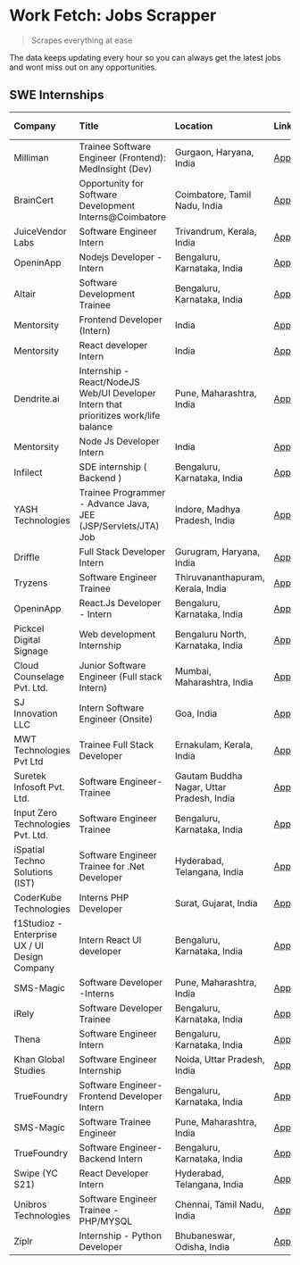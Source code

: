# Work Fetch: Jobs Scrapper
> Scrapes everything at ease

The data keeps updating every hour so you can always get the latest jobs and wont miss out on any opportunities.

## SWE Internships
<!--START_SECTION:workfetch-->
| Company                                       | Title                                                                                | Location                                  | Link                                                                                                                                                                                                                                                                                               | Date Posted   |
|:----------------------------------------------|:-------------------------------------------------------------------------------------|:------------------------------------------|:---------------------------------------------------------------------------------------------------------------------------------------------------------------------------------------------------------------------------------------------------------------------------------------------------|:--------------|
| Milliman                                      | Trainee Software Engineer (Frontend): MedInsight (Dev)                               | Gurgaon, Haryana, India                   | [Apply](https://in.linkedin.com/jobs/view/trainee-software-engineer-frontend-medinsight-dev-at-milliman-3792874280?refId=%2FyrQqkHCi8Hwpjr0M1Ef1A%3D%3D&trackingId=OOd%2FyToXePsYyvI6nKZDWw%3D%3D&position=19&pageNum=0&trk=public_jobs_jserp-result_search-card)                                  | 2024-02-09    |
| BrainCert                                     | Opportunity for Software Development Interns@Coimbatore                              | Coimbatore, Tamil Nadu, India             | [Apply](https://in.linkedin.com/jobs/view/opportunity-for-software-development-interns%40coimbatore-at-braincert-3826095058?refId=JMRzDT30iPNflNg670gBOA%3D%3D&trackingId=aT8vSHXJ1pLt72syM5C94g%3D%3D&position=19&pageNum=1&trk=public_jobs_jserp-result_search-card)                             | 2024-02-09    |
| JuiceVendor Labs                              | Software Engineer Intern                                                             | Trivandrum, Kerala, India                 | [Apply](https://in.linkedin.com/jobs/view/software-engineer-intern-at-juicevendor-labs-3823487440?refId=JMRzDT30iPNflNg670gBOA%3D%3D&trackingId=6OGNlyDta94NU0l%2B2F5NuA%3D%3D&position=17&pageNum=1&trk=public_jobs_jserp-result_search-card)                                                     | 2024-02-07    |
| OpeninApp                                     | Nodejs Developer - Intern                                                            | Bengaluru, Karnataka, India               | [Apply](https://in.linkedin.com/jobs/view/nodejs-developer-intern-at-openinapp-3822599762?refId=%2FyrQqkHCi8Hwpjr0M1Ef1A%3D%3D&trackingId=vC8TXA3%2BL5NqtBhDsmMRFw%3D%3D&position=25&pageNum=0&trk=public_jobs_jserp-result_search-card)                                                           | 2024-02-05    |
| Altair                                        | Software Development Trainee                                                         | Bengaluru, Karnataka, India               | [Apply](https://in.linkedin.com/jobs/view/software-development-trainee-at-altair-3817606202?refId=%2FyrQqkHCi8Hwpjr0M1Ef1A%3D%3D&trackingId=SlNm0dJxIflM7FDxRBT0rQ%3D%3D&position=21&pageNum=0&trk=public_jobs_jserp-result_search-card)                                                           | 2024-01-31    |
| Mentorsity                                    | Frontend Developer (Intern)                                                          | India                                     | [Apply](https://in.linkedin.com/jobs/view/frontend-developer-intern-at-mentorsity-3820303627?refId=JMRzDT30iPNflNg670gBOA%3D%3D&trackingId=Tx7aQbSEEwps7NVP4B7M0w%3D%3D&position=1&pageNum=1&trk=public_jobs_jserp-result_search-card)                                                             | 2024-01-31    |
| Mentorsity                                    | React developer Intern                                                               | India                                     | [Apply](https://in.linkedin.com/jobs/view/react-developer-intern-at-mentorsity-3820308129?refId=JMRzDT30iPNflNg670gBOA%3D%3D&trackingId=5lhkF0xTv1MgX4nr3dh0Pg%3D%3D&position=3&pageNum=1&trk=public_jobs_jserp-result_search-card)                                                                | 2024-01-31    |
| Dendrite.ai                                   | Internship - React/NodeJS Web/UI Developer Intern that prioritizes work/life balance | Pune, Maharashtra, India                  | [Apply](https://in.linkedin.com/jobs/view/internship-react-nodejs-web-ui-developer-intern-that-prioritizes-work-life-balance-at-dendrite-ai-3818948068?refId=JMRzDT30iPNflNg670gBOA%3D%3D&trackingId=3GPyxyTGDQgJk4N9mpUX%2BQ%3D%3D&position=6&pageNum=1&trk=public_jobs_jserp-result_search-card) | 2024-01-31    |
| Mentorsity                                    | Node Js Developer Intern                                                             | India                                     | [Apply](https://in.linkedin.com/jobs/view/node-js-developer-intern-at-mentorsity-3820307183?refId=JMRzDT30iPNflNg670gBOA%3D%3D&trackingId=VTKyqtktDgRwzhpSilM5sg%3D%3D&position=22&pageNum=1&trk=public_jobs_jserp-result_search-card)                                                             | 2024-01-31    |
| Infilect                                      | SDE internship ( Backend )                                                           | Bengaluru, Karnataka, India               | [Apply](https://in.linkedin.com/jobs/view/sde-internship-backend-at-infilect-3815120558?refId=%2FyrQqkHCi8Hwpjr0M1Ef1A%3D%3D&trackingId=tZZtkv8SqWuWwUVFQijaSA%3D%3D&position=15&pageNum=0&trk=public_jobs_jserp-result_search-card)                                                               | 2024-01-25    |
| YASH Technologies                             | Trainee Programmer - Advance Java, JEE (JSP/Servlets/JTA) Job                        | Indore, Madhya Pradesh, India             | [Apply](https://in.linkedin.com/jobs/view/trainee-programmer-advance-java-jee-jsp-servlets-jta-job-at-yash-technologies-3811759183?refId=JMRzDT30iPNflNg670gBOA%3D%3D&trackingId=Kqnk%2Fpvu0lBfgKhQNhC3ig%3D%3D&position=9&pageNum=1&trk=public_jobs_jserp-result_search-card)                     | 2024-01-23    |
| Driffle                                       | Full Stack Developer Intern                                                          | Gurugram, Haryana, India                  | [Apply](https://in.linkedin.com/jobs/view/full-stack-developer-intern-at-driffle-3808002837?refId=JMRzDT30iPNflNg670gBOA%3D%3D&trackingId=nhonBdOlaww4Ep95cxqppA%3D%3D&position=13&pageNum=1&trk=public_jobs_jserp-result_search-card)                                                             | 2024-01-22    |
| Tryzens                                       | Software Engineer Trainee                                                            | Thiruvananthapuram, Kerala, India         | [Apply](https://in.linkedin.com/jobs/view/software-engineer-trainee-at-tryzens-3809363491?refId=%2FyrQqkHCi8Hwpjr0M1Ef1A%3D%3D&trackingId=uewW81HRAt53aV1M12Sj3Q%3D%3D&position=12&pageNum=0&trk=public_jobs_jserp-result_search-card)                                                             | 2024-01-18    |
| OpeninApp                                     | React.Js Developer - Intern                                                          | Bengaluru, Karnataka, India               | [Apply](https://in.linkedin.com/jobs/view/react-js-developer-intern-at-openinapp-3808475343?refId=%2FyrQqkHCi8Hwpjr0M1Ef1A%3D%3D&trackingId=rckwEoYjG%2BLMymcJ08bJKw%3D%3D&position=14&pageNum=0&trk=public_jobs_jserp-result_search-card)                                                         | 2024-01-17    |
| Pickcel Digital Signage                       | Web development Internship                                                           | Bengaluru North, Karnataka, India         | [Apply](https://in.linkedin.com/jobs/view/web-development-internship-at-pickcel-digital-signage-3826062393?refId=JMRzDT30iPNflNg670gBOA%3D%3D&trackingId=25eFQzeoN8OnWx8u8ow7Gg%3D%3D&position=4&pageNum=1&trk=public_jobs_jserp-result_search-card)                                               | 2024-01-15    |
| Cloud Counselage Pvt. Ltd.                    | Junior Software Engineer (Full stack Intern)                                         | Mumbai, Maharashtra, India                | [Apply](https://in.linkedin.com/jobs/view/junior-software-engineer-full-stack-intern-at-cloud-counselage-pvt-ltd-3803132814?refId=%2FyrQqkHCi8Hwpjr0M1Ef1A%3D%3D&trackingId=fSMvDU8G%2FjSzPLT6%2B8v%2BjQ%3D%3D&position=18&pageNum=0&trk=public_jobs_jserp-result_search-card)                     | 2024-01-11    |
| SJ Innovation LLC                             | Intern Software Engineer (Onsite)                                                    | Goa, India                                | [Apply](https://in.linkedin.com/jobs/view/intern-software-engineer-onsite-at-sj-innovation-llc-3799959011?refId=JMRzDT30iPNflNg670gBOA%3D%3D&trackingId=eejw%2BmSj9V5Y2ErWD7q9dw%3D%3D&position=5&pageNum=1&trk=public_jobs_jserp-result_search-card)                                              | 2024-01-11    |
| MWT Technologies Pvt Ltd                      | Trainee Full Stack Developer                                                         | Ernakulam, Kerala, India                  | [Apply](https://in.linkedin.com/jobs/view/trainee-full-stack-developer-at-mwt-technologies-pvt-ltd-3800921715?refId=%2FyrQqkHCi8Hwpjr0M1Ef1A%3D%3D&trackingId=QKXeFkbRala35GWJ4nTeKg%3D%3D&position=2&pageNum=0&trk=public_jobs_jserp-result_search-card)                                          | 2024-01-09    |
| Suretek Infosoft Pvt. Ltd.                    | Software Engineer-Trainee                                                            | Gautam Buddha Nagar, Uttar Pradesh, India | [Apply](https://in.linkedin.com/jobs/view/software-engineer-trainee-at-suretek-infosoft-pvt-ltd-3800934643?refId=%2FyrQqkHCi8Hwpjr0M1Ef1A%3D%3D&trackingId=MzYT0dLj8RDa83v30thOFg%3D%3D&position=5&pageNum=0&trk=public_jobs_jserp-result_search-card)                                             | 2024-01-09    |
| Input Zero Technologies Pvt. Ltd.             | Software Engineer Trainee                                                            | Bengaluru, Karnataka, India               | [Apply](https://in.linkedin.com/jobs/view/software-engineer-trainee-at-input-zero-technologies-pvt-ltd-3800927643?refId=%2FyrQqkHCi8Hwpjr0M1Ef1A%3D%3D&trackingId=wcvOrgf1i5sf6EV4%2BDtEWg%3D%3D&position=20&pageNum=0&trk=public_jobs_jserp-result_search-card)                                   | 2024-01-09    |
| iSpatial Techno Solutions (IST)               | Software Engineer Trainee for .Net Developer                                         | Hyderabad, Telangana, India               | [Apply](https://in.linkedin.com/jobs/view/software-engineer-trainee-for-net-developer-at-ispatial-techno-solutions-ist-3800940014?refId=JMRzDT30iPNflNg670gBOA%3D%3D&trackingId=eDmh19dDeu5iUzdrFANMBg%3D%3D&position=14&pageNum=1&trk=public_jobs_jserp-result_search-card)                       | 2024-01-09    |
| CoderKube Technologies                        | Interns PHP Developer                                                                | Surat, Gujarat, India                     | [Apply](https://in.linkedin.com/jobs/view/interns-php-developer-at-coderkube-technologies-3800923432?refId=JMRzDT30iPNflNg670gBOA%3D%3D&trackingId=yX2ns%2F9LpMP8ODdFIFR%2BAA%3D%3D&position=18&pageNum=1&trk=public_jobs_jserp-result_search-card)                                                | 2024-01-09    |
| f1Studioz - Enterprise UX / UI Design Company | Intern React UI developer                                                            | Bengaluru, Karnataka, India               | [Apply](https://in.linkedin.com/jobs/view/intern-react-ui-developer-at-f1studioz-enterprise-ux-ui-design-company-3796354738?refId=%2FyrQqkHCi8Hwpjr0M1Ef1A%3D%3D&trackingId=EafjXUij4ORl52CweIyfcQ%3D%3D&position=4&pageNum=0&trk=public_jobs_jserp-result_search-card)                            | 2024-01-08    |
| SMS-Magic                                     | Software Developer -Interns                                                          | Pune, Maharashtra, India                  | [Apply](https://in.linkedin.com/jobs/view/software-developer-interns-at-sms-magic-3799485343?refId=%2FyrQqkHCi8Hwpjr0M1Ef1A%3D%3D&trackingId=xP71j7C%2Bs9ejxhMVygPVvA%3D%3D&position=23&pageNum=0&trk=public_jobs_jserp-result_search-card)                                                        | 2024-01-05    |
| iRely                                         | Software Developer Trainee                                                           | Bengaluru, Karnataka, India               | [Apply](https://in.linkedin.com/jobs/view/software-developer-trainee-at-irely-3801577534?refId=%2FyrQqkHCi8Hwpjr0M1Ef1A%3D%3D&trackingId=Qr%2B8fofRIj9Fd6kYod60Ww%3D%3D&position=6&pageNum=0&trk=public_jobs_jserp-result_search-card)                                                             | 2023-12-22    |
| Thena                                         | Software Engineer Intern                                                             | Bengaluru, Karnataka, India               | [Apply](https://in.linkedin.com/jobs/view/software-engineer-intern-at-thena-3778731751?refId=%2FyrQqkHCi8Hwpjr0M1Ef1A%3D%3D&trackingId=2FUmccO8%2FidYl4b3FkTMaQ%3D%3D&position=10&pageNum=0&trk=public_jobs_jserp-result_search-card)                                                              | 2023-12-05    |
| Khan Global Studies                           | Software Engineer Internship                                                         | Noida, Uttar Pradesh, India               | [Apply](https://in.linkedin.com/jobs/view/software-engineer-internship-at-khan-global-studies-3766942197?refId=JMRzDT30iPNflNg670gBOA%3D%3D&trackingId=9Sxk%2FxnLhSoHLDYlJV7PVA%3D%3D&position=10&pageNum=1&trk=public_jobs_jserp-result_search-card)                                              | 2023-11-27    |
| TrueFoundry                                   | Software Engineer- Frontend Developer Intern                                         | Bengaluru, Karnataka, India               | [Apply](https://in.linkedin.com/jobs/view/software-engineer-frontend-developer-intern-at-truefoundry-3790095058?refId=%2FyrQqkHCi8Hwpjr0M1Ef1A%3D%3D&trackingId=jd5mKVClIm18Plm%2BU%2FXpSQ%3D%3D&position=9&pageNum=0&trk=public_jobs_jserp-result_search-card)                                    | 2023-11-24    |
| SMS-Magic                                     | Software Trainee Engineer                                                            | Pune, Maharashtra, India                  | [Apply](https://in.linkedin.com/jobs/view/software-trainee-engineer-at-sms-magic-3761409781?refId=JMRzDT30iPNflNg670gBOA%3D%3D&trackingId=v94nyp6S%2BPXgSC6Tzrl%2BoQ%3D%3D&position=2&pageNum=1&trk=public_jobs_jserp-result_search-card)                                                          | 2023-11-16    |
| TrueFoundry                                   | Software Engineer-Backend Intern                                                     | Bengaluru, Karnataka, India               | [Apply](https://in.linkedin.com/jobs/view/software-engineer-backend-intern-at-truefoundry-3779508170?refId=%2FyrQqkHCi8Hwpjr0M1Ef1A%3D%3D&trackingId=oVPHMi3IYch796Mr0n44uQ%3D%3D&position=22&pageNum=0&trk=public_jobs_jserp-result_search-card)                                                  | 2023-11-10    |
| Swipe (YC S21)                                | React Developer Intern                                                               | Hyderabad, Telangana, India               | [Apply](https://in.linkedin.com/jobs/view/react-developer-intern-at-swipe-yc-s21-3737600089?refId=%2FyrQqkHCi8Hwpjr0M1Ef1A%3D%3D&trackingId=Bv89ev9rniudXRAzToBObw%3D%3D&position=11&pageNum=0&trk=public_jobs_jserp-result_search-card)                                                           | 2023-10-13    |
| Unibros Technologies                          | Software Engineer Trainee - PHP/MYSQL                                                | Chennai, Tamil Nadu, India                | [Apply](https://in.linkedin.com/jobs/view/software-engineer-trainee-php-mysql-at-unibros-technologies-3656599241?refId=%2FyrQqkHCi8Hwpjr0M1Ef1A%3D%3D&trackingId=oPS7ouRxIAHtlZEYEu84HQ%3D%3D&position=7&pageNum=0&trk=public_jobs_jserp-result_search-card)                                       | 2023-06-12    |
| Ziplr                                         | Internship - Python Developer                                                        | Bhubaneswar, Odisha, India                | [Apply](https://in.linkedin.com/jobs/view/internship-python-developer-at-ziplr-3645677592?refId=JMRzDT30iPNflNg670gBOA%3D%3D&trackingId=zP6TPUnZ2I%2B6i40GJQnXKA%3D%3D&position=11&pageNum=1&trk=public_jobs_jserp-result_search-card)                                                             | 2023-06-02    |
<!--END_SECTION:workfetch-->
